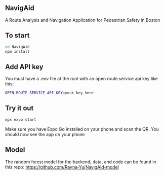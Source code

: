 ## NavigAid

A Route Analysis and Navigation Application for Pedestrian Safety in Boston

## To start
```bash
cd NavigAid
npm install
```

## Add API key
You must have a .env file at the root with an open route service api key like this:

```bash
OPEN_ROUTE_SERVICE_API_KEY=your_key_here
```

## Try it out
```bash
npx expo start
```

Make sure you have Expo Go installed on your phone and scan the QR.
You should now see the app on your phone

## Model
The random forest model for the backend, data, and code can be found in this repo: https://github.com/Rayna-Yu/NavigAid-model
